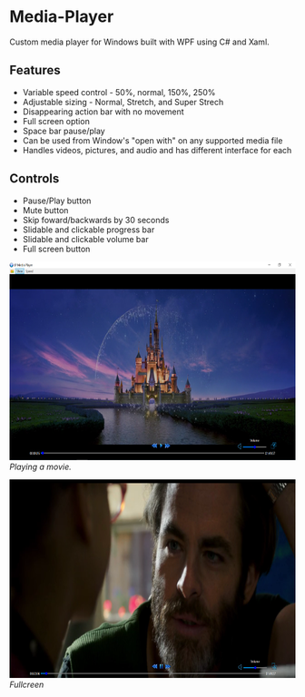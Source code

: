 # Media-Player
Custom media player for Windows built with WPF using C# and Xaml.

## Features
  * Variable speed control - 50%, normal, 150%, 250%
  * Adjustable sizing - Normal, Stretch, and Super Strech
  * Disappearing action bar with no movement
  * Full screen option
  * Space bar pause/play
  * Can be used from Window's "open with" on any supported media file
  * Handles videos, pictures, and audio and has different interface for each
  
## Controls 
  * Pause/Play button
  * Mute button
  * Skip foward/backwards by 30 seconds
  * Slidable and clickable progress bar
  * Slidable and clickable volume bar
  * Full screen button
  
  <div style="text-align: center">
 <img src="https://github.com/levipomeroy/Media-Player/blob/master/Media%20player/PlayingMovie.PNG?raw=true" height="350" width="550"/>
  </div>
  <i>Playing a movie. </i>
  
  <b></b>
  <b></b>
   <div style="text-align: center">
 <img src="https://github.com/levipomeroy/Media-Player/blob/master/Media%20player/Fullscreen.PNG?raw=true" height="350" width="550"/>
  </div>
  <i>Fullcreen</i>
  
